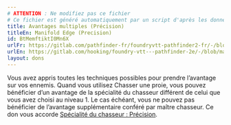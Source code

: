 ```yaml
---
# ATTENTION : Ne modifiez pas ce fichier
# Ce fichier est généré automatiquement par un script d'après les données du module Foundry VTT officiel et de sa traduction
title: Avantages multiples (Précision)
titleEn: Manifold Edge (Precision)
id: BtMemftiktI0Mn6X
urlFr: https://gitlab.com/pathfinder-fr/foundryvtt-pathfinder2-fr/-/blob/master/data/feats/BtMemftiktI0Mn6X.htm
urlEn: https://gitlab.com/hooking/foundry-vtt---pathfinder-2e/-/blob/master/packs/data/feats.db/manifold-edge-precision.json
layout: dons
---
```

Vous avez appris toutes les techniques possibles pour prendre l’avantage sur vos ennemis. Quand vous utilisez Chasser une proie, vous pouvez bénéficier d’un avantage de la spécialité du chasseur différent de celui que vous avez choisi au niveau 1. Le cas échéant, vous ne pouvez pas bénéficier de l’avantage supplémentaire conféré par maître chasseur.
Ce don vous accorde [Spécialité du chasseur : Précision](../capacité-classe/spécialité-du-chasseur-:-précision.html).
